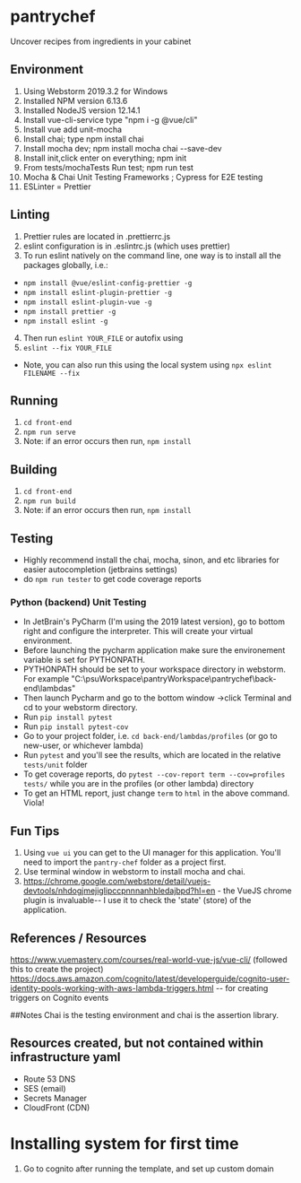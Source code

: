 # pantrychef
Uncover recipes from ingredients in your cabinet

## Environment
1. Using Webstorm 2019.3.2 for Windows
2. Installed NPM version 6.13.6
3. Installed NodeJS version 12.14.1
4. Install vue-cli-service type "npm i -g @vue/cli"
5. Install vue add unit-mocha 
6. Install chai; type npm install chai
7. Install mocha dev; npm install mocha chai --save-dev
8. Install init,click enter on everything; npm init
9. From tests/mochaTests Run test; npm run test
9. Mocha & Chai Unit Testing Frameworks ; Cypress for E2E testing
10. ESLinter = Prettier

## Linting
1. Prettier rules are located in .prettierrc.js
2. eslint configuration is in .eslintrc.js (which uses prettier)
3. To run eslint natively on the command line, one way is to install all the packages globally, i.e.:
- `npm install @vue/eslint-config-prettier -g`
- `npm install eslint-plugin-prettier -g`
- `npm install eslint-plugin-vue -g`
- `npm install prettier -g`
- `npm install eslint -g`
4. Then run `eslint YOUR_FILE`
or autofix using
5. `eslint --fix YOUR_FILE`
* Note, you can also run this using the local system using `npx eslint FILENAME --fix`
## Running
1. `cd front-end`
2. `npm run serve`
3. Note: if an error occurs then run, `npm install`

## Building
1. `cd front-end`
2. `npm run build`
3. Note: if an error occurs then run, `npm install`

## Testing
- Highly recommend install the chai, mocha, sinon, and etc libraries for easier autocompletion (jetbrains settings)
- do `npm run tester` to get code coverage reports
### Python (backend) Unit Testing
- In JetBrain's PyCharm (I'm using the 2019 latest version), go to bottom right and configure the interpreter. This will create your virtual environment.
- Before launching the pycharm application make sure the environement variable is set for PYTHONPATH.
- PYTHONPATH should be set to your workspace directory in webstorm. For example "C:\psuWorkspace\pantryWorkspace\pantrychef\back-end\lambdas" 
- Then launch Pycharm and go to the bottom window ->click Terminal and cd to your webstorm directory.
- Run `pip install pytest`
- Run `pip install pytest-cov`
- Go to your project folder, i.e. `cd back-end/lambdas/profiles` (or go to new-user, or whichever lambda)
- Run `pytest` and you'll see the results, which are located in the relative `tests/unit` folder
- To get coverage reports, do `pytest --cov-report term --cov=profiles tests/` while you are in the profiles (or other lambda) directory
- To get an HTML report, just change `term` to `html` in the above command. Viola!

## Fun Tips
1. Using `vue ui` you can get to the UI manager for this application. You'll need to import the `pantry-chef` folder as a project first.
2. Use terminal window in webstorm to install mocha and chai.
3. https://chrome.google.com/webstore/detail/vuejs-devtools/nhdogjmejiglipccpnnnanhbledajbpd?hl=en - the VueJS chrome plugin is invaluable-- I use it to check the 'state' (store) of the application.
## References / Resources
https://www.vuemastery.com/courses/real-world-vue-js/vue-cli/ (followed this to create the project)
https://docs.aws.amazon.com/cognito/latest/developerguide/cognito-user-identity-pools-working-with-aws-lambda-triggers.html -- for creating triggers on Cognito events

##Notes
Chai is the testing environment and chai is the assertion library.


## Resources created, but not contained within infrastructure yaml
- Route 53 DNS
- SES (email)
- Secrets Manager
- CloudFront (CDN)


# Installing system for first time
1. Go to cognito after running the template, and set up custom domain